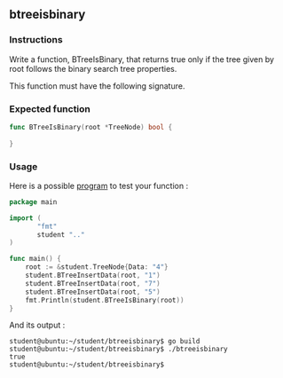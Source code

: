 ## btreeisbinary

### Instructions

Write a function, BTreeIsBinary, that returns true only if the tree given by root follows the binary search tree properties.

This function must have the following signature.

### Expected function

```go
func BTreeIsBinary(root *TreeNode) bool {
	
}

```

### Usage

Here is a possible [program](TODO-LINK) to test your function :

```go
package main

import (
       "fmt"
       student ".."
)

func main() {
	root := &student.TreeNode{Data: "4"}
	student.BTreeInsertData(root, "1")
	student.BTreeInsertData(root, "7")
	student.BTreeInsertData(root, "5")
	fmt.Println(student.BTreeIsBinary(root))
}
```

And its output :

```console
student@ubuntu:~/student/btreeisbinary$ go build
student@ubuntu:~/student/btreeisbinary$ ./btreeisbinary 
true
student@ubuntu:~/student/btreeisbinary$ 
```
